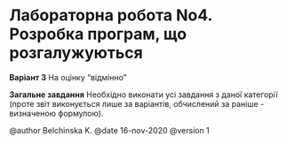 # Лабораторна робота No4. Розробка програм, що розгалужуються

**Варіант 3** 
На оцінку “відмінно” 

**Загальне завдання**
Необхідно виконати усі завдання з даної категорії (проте звіт виконується лише за варіантів, обчислений за раніше - визначеною формулою).


@author Belchinska K.
@date 16-nov-2020
@version 1
